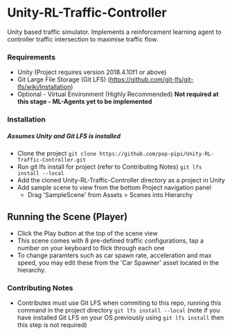 # Unity-RL-Traffic-Controller
Unity based traffic simulator. Implements a reinforcement learning agent to controller traffic intersection to maximise traffic flow.

### Requirements
* Unity (Project requires version 2018.4.10f1 or above)
* Git Large File Storage (Git LFS) (https://github.com/git-lfs/git-lfs/wiki/Installation)
* Optional - Virtual Environment (Highly Recommended) **Not required at this stage - ML-Agents yet to be implemented**

### Installation
##### Assumes Unity and Git LFS is installed
- Clone the project `git clone https://github.com/pop-pipi/Unity-RL-Traffic-Controller.git`
- Run git lfs install for project (refer to Contributing Notes) `git lfs install --local`
- Add the cloned Unity-RL-Traffic-Controller directory as a project in Unity
- Add sample scene to view from the bottom Project navigation panel
  - Drag 'SampleScene' from Assets > Scenes into Hierarchy
  
## Running the Scene (Player)
- Click the Play button at the top of the scene view
- This scene comes with 8 pre-defined traffic configurations, tap a number on your keyboard to flick through each one
- To change paramters such as car spawn rate, acceleration and max speed, you may edit these from the 'Car Spawner' asset located in the hierarchy. 

### Contributing Notes
- Contributes must use Git LFS when commiting to this repo, running this command in the project directory `git lfs install --local` (note if you have installed Git LFS on your OS previously using `git lfs install` then this step is not required)

